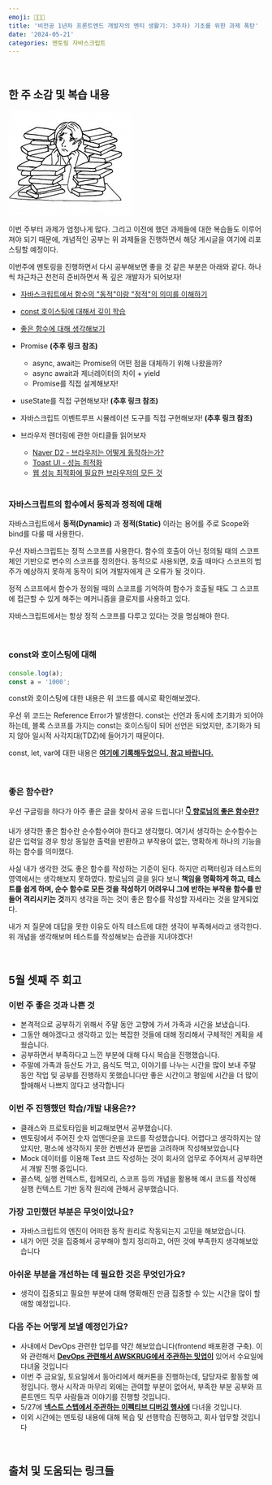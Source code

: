 ```yaml
---
emoji: 🧑🏻‍🏫
title: '비전공 1년차 프론트엔드 개발자의 멘티 생활기: 3주차) 기초를 위한 과제 폭탄'
date: '2024-05-21'
categories: 멘토링 자바스크립트
---
```


<br>

## 한 주 소감 및 복습 내용

![1.jpeg](1.jpeg)

이번 주부터 과제가 엄청나게 많다. 그리고 이전에 했던 과제들에 대한 복습들도 이루어져야 되기 때문에, 개념적인 공부는 위 과제들을 진행하면서 해당 게시글을 여기에 리포스팅할 예정이다.

이번주에 멘토링을 진행하면서 다시 공부해보면 좋을 것 같은 부분은 아래와 같다. 하나씩 차근차근 천천히 준비하면서 폭 깊은 개발자가 되어보자!

- [자바스크립트에서 함수의 "동적"이랑 "정적"의 의미를 이해하기](#자바스크립트의-함수에서-동적과-정적에-대해)
- [const 호이스팅에 대해서 깊이 학습](#const와-호이스팅에-대해)
- [좋은 함수에 대해 생각해보기](#좋은-함수란)
- Promise **(추후 링크 참조)**

  - async, await는 Promise의 어떤 점을 대체하기 위해 나왔을까?
  - async await과 제너레이터의 차이 + yield
  - Promise를 직접 설계해보자!

- useState를 직접 구현해보자! **(추후 링크 참조)**
- 자바스크립트 이벤트루프 시뮬레이션 도구를 직접 구현해보자! **(추후 링크 참조)**
- 브라우저 렌더링에 관한 아티클들 읽어보자

  - [Naver D2 - 브라우저는 어떻게 동작하는가?](https://d2.naver.com/helloworld/59361)
  - [Toast UI - 성능 최적화](https://ui.toast.com/fe-guide/ko_PERFORMANCE)
  - [웹 성능 최적화에 필요한 브라우저의 모든 것](https://www.slideshare.net/deview/125-119068291)

  <br>

### 자바스크립트의 함수에서 동적과 정적에 대해

자바스크립트에서 **동적(Dynamic)** 과 **정적(Static)** 이라는 용어를 주로 Scope와 bind를 다룰 때 사용한다.

우선 자바스크립트는 정적 스코프를 사용한다. 함수의 호출이 아닌 정의될 때의 스코프 체인 기반으로 변수의 스코프를 정의한다. 동적으로 사용되면, 호출 때마다 스코프의 범주가 예상하지 못하게 동작이 되어 개발자에게 큰 오류가 될 것이다.

정적 스코프에서 함수가 정의될 때의 스코프를 기억하여 함수가 호출될 때도 그 스코프에 접근할 수 있게 해주는 메커니즘을 클로저를 사용하고 있다.

자바스크립트에서는 항상 정적 스코프를 다루고 있다는 것을 명심해야 한다.

<br>

### const와 호이스팅에 대해

```javascript
console.log(a);
const a = '1000';
```

const와 호이스팅에 대한 내용은 위 코드를 예시로 확인해보겠다.

우선 위 코드는 Reference Error가 발생한다. const는 선언과 동시에 초기화가 되어야 하는데, 블록 스코프를 가지는 const는 호이스팅이 되어 선언은 되었지만, 초기화가 되지 않아 일시적 사각지대(TDZ)에 들어가기 때문이다.

const, let, var에 대한 내용은 **[여기에 기록해두었으니, 참고 바랍니다.](https://hooninedev.com/240516/#const-let-var%EC%9D%98-%ED%98%B8%EC%9D%B4%EC%8A%A4%ED%8C%85%EC%97%90%EC%84%9C-%EC%B0%A8%EC%9D%B4%EC%A0%90)**

<br>

### 좋은 함수란?

우선 구글링을 하다가 아주 좋은 글을 찾아서 공유 드립니다! **[👇 향로님의 좋은 함수란?](https://jojoldu.tistory.com/697)**

내가 생각한 좋은 함수란 순수함수여야 한다고 생각했다. 여기서 생각하는 순수함수는 같은 입력일 경우 항상 동일한 출력을 반환하고 부작용이 없는, 명확하게 하나의 기능을 하는 함수를 의미했다.

사실 내가 생각한 것도 좋은 함수를 작성하는 기준이 된다. 하지만 리팩터링과 테스트의 영역에서는 생각해보지 못하였다. 향로님의 글을 읽다 보니 **책임을 명확하게 하고, 테스트를 쉽게 하며, 순수 함수로 모든 것을 작성하기 어려우니 그에 반하는 부작용 함수를 만들어 격리시키는 것**까지 생각을 하는 것이 좋은 함수를 작성할 자세라는 것을 알게되었다.

내가 저 질문에 대답을 못한 이유도 아직 테스트에 대한 생각이 부족해서라고 생각한다. 위 개념을 생각해보며 테스트를 작성해보는 습관을 지녀야겠다!

<br>

## 5월 셋째 주 회고

### 이번 주 좋은 것과 나쁜 것

- 본격적으로 공부하기 위해서 주말 동안 고향에 가서 가족과 시간을 보냈습니다.
- 그동안 해야겠다고 생각하고 있는 복잡한 것들에 대해 정리해서 구체적인 계획을 세웠습니다.
- 공부하면서 부족하다고 느낀 부분에 대해 다시 복습을 진행했습니다.
- 주말에 가족과 등산도 가고, 음식도 먹고, 이야기를 나누는 시간을 많이 보내 주말 동안 작업 및 공부를 진행하지 못했습니다만 좋은 시간이고 평일에 시간을 더 많이 할애해서 나쁘지 않다고 생각합니다

### 이번 주 진행했던 학습/개발 내용은??

- 클래스와 프로토타입을 비교해보면서 공부했습니다.
- 멘토링에서 주어진 숫자 업앤다운을 코드를 작성했습니다. 어렵다고 생각하지는 않았지만, 평소에 생각하지 못한 컨벤션과 문법을 고려하며 작성해보았습니다
- Mock 데이터를 이용해 Test 코드 작성하는 것이 회사의 업무로 주어져서 공부하면서 개발 진행 중입니다.
- 콜스택, 실행 컨텍스트, 힙메모리, 스코프 등의 개념을 활용해 예시 코드를 작성해 실행 컨텍스트 기반 동작 원리에 관해서 공부했습니다.

### 가장 고민했던 부분은 무엇이었나요?

- 자바스크립트의 엔진이 어떠한 동작 원리로 작동되는지 고민을 해보았습니다.
- 내가 어떤 것을 집중해서 공부해야 할지 정리하고, 어떤 것에 부족한지 생각해보았습니다

### 아쉬운 부분을 개선하는 데 필요한 것은 무엇인가요?

- 생각이 집중되고 필요한 부분에 대해 명확해진 만큼 집중할 수 있는 시간을 많이 할애할 예정입니다.

### 다음 주는 어떻게 보낼 예정인가요?

- 사내에서 DevOps 관련한 업무를 약간 해보았습니다(frontend 배포환경 구축). 이와 관련해서 **[DevOps 관련해서 AWSKRUG에서 주관하는 밋업이](https://www.meetup.com/awskrug/events/301011378/)** 있어서 수요일에 다녀올 것입니다
- 이번 주 금요일, 토요일에서 동아리에서 해커톤을 진행하는데, 담당자로 활동할 예정입니다. 행사 시작과 마무리 외에는 관여할 부분이 없어서, 부족한 부분 공부와 프론트엔드 직무 사람들과 이야기를 진행할 것입니다.
- 5/27에 **[넥스트 스텝에서 주관하는 이펙티브 디버깅 행사에](https://edu.nextstep.camp/c/vSrYViaQ)** 다녀올 것입니다.
- 이외 시간에는 멘토링 내용에 대해 복습 및 선행학습 진행하고, 회사 업무할 것입니다

<br>

## 출처 및 도움되는 링크들

```toc

```
